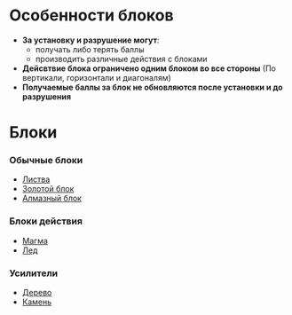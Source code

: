 # Особенности блоков

* **За установку и разрушение могут**:
    * получать либо терять баллы
    * производить различные действия с блоками
* **Дейсвтвие блока ограничено одним блоком во все стороны** (По вертикали, горизонтали и диагоналям)
* **Получаемые баллы за блок не обновляются после установки и до разрушения**

# Блоки

### Обычные блоки

* [Листва](BLOCKS_DESCRIPTION.md#листва)
* [Золотой блок](BLOCKS_DESCRIPTION.md#золотой-блок)
* [Алмазный блок](BLOCKS_DESCRIPTION.md#алмазный-блок)


### Блоки действия

* [Магма](BLOCKS_DESCRIPTION.md#магма)
* [Лед](BLOCKS_DESCRIPTION.md#лед)

### Усилители

* [Дерево](BLOCKS_DESCRIPTION.md#дерево)
* [Камень](BLOCKS_DESCRIPTION.md#камень)
